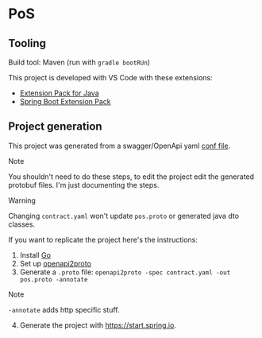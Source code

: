 # PoS

## Tooling

Build tool: Maven (run with `gradle bootRUn`)

This project is developed with VS Code with these extensions:
- [Extension Pack for Java](https://marketplace.visualstudio.com/items?itemName=vscjava.vscode-java-pack)
- [Spring Boot Extension Pack](https://marketplace.visualstudio.com/items?itemName=vmware.vscode-boot-dev-pack)

## Project generation

This project was generated from a swagger/OpenApi yaml [conf file](contract.yaml).

> [!NOTE]
> You shouldn't need to do these steps, to edit the project edit the generated protobuf files. I'm just documenting the steps.

> [!WARNING]
> Changing `contract.yaml` won't update `pos.proto` or generated java dto classes.

If you want to replicate the project here's the instructions:

1. Install [Go](https://go.dev/dl/)
2. Set up [openapi2proto](https://github.com/nytimes/openapi2proto)
3. Generate a `.proto` file: `openapi2proto -spec contract.yaml -out pos.proto -annotate`
> [!NOTE]
> `-annotate` adds http specific stuff.
4. Generate the project with https://start.spring.io.




